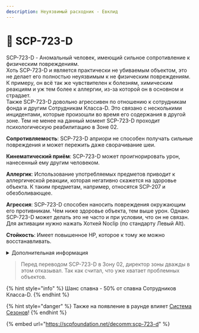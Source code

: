 ```yaml
---
description: Неуязвимый расходник - Евклид
---
```


# 🤧 SCP-723-D

SCP-723-D - Аномальный человек, имеющий сильное сопротивление к физическим повреждениям.\
Хоть SCP-723-D и является практически не убиваемым объектом, это не делает его полностью неуязвимым к не физическим повреждениям. К примеру, он всё так же чувствителен к болезням, химическим реакциям и уж тем более к аллергии, из-за которой он в основном и страдает.\
Также SCP-723-D довольно агрессивен по отношению к сотрудникам фонда и другим Сотрудникам Класса-D. Это связано с несколькими инцидентами, которые произошли во время его содержания в другой зоне. Тем не менее на данный момент SCP-723-D проходит психологическую реабилитацию в Зоне 02.

**Сопротивляемость**: SCP-723-D априори не способен получать сильные повреждения и может пережить даже сворачивание шеи.

**Кинематический приём**: SCP-723-D может проигнорировать урон, нанесенный ему другим человеком.

**Аллергик**: Использование употребляемых предметов приводит к аллергической реакции, которая негативно скажется на здоровье объекта. К таким предметам, например, относятся SCP-207 и обезболивающее.

**Агрессия**: SCP-723-D способен наносить повреждения окружающим его противникам. Чем ниже здоровье объекта, тем выше урон. Однако SCP-723-D может делать это не часто и при условии, что он не связан.\
Для активации нужно нажать Хоткей Noсlip (по стандарту Левый Alt).

**Стойкость**: Имеет повышенное HP, которое к тому же можно восстанавливать.

<details>

<summary>Дополнительная информация</summary>

* **Класс**: Сотрудник Класса-D
* **Оружие**: Отсутствует
* **Уровень доступа**: Отсутствует
* **Броня**: Аномальная
* **Особое снаряжение**: Отсутствует

</details>

> Перед переводом SCP-723-D в Зону 02, директор зоны дважды в этом отказывал. Так как считал, что уже хватает проблемных объектов.

{% hint style="info" %}
Шанс спавна - 50% от спавна Сотрудников Класса-D.
{% endhint %}

{% hint style="danger" %}
Также на появление в раунде влияет [Система Сезонов](../../server-systems/seasons-system/)!
{% endhint %}

{% embed url="https://scpfoundation.net/decomm:scp-723-d" %}

